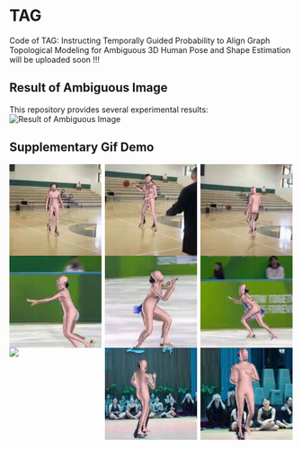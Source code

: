 # TAG
Code of TAG: Instructing Temporally Guided Probability to Align Graph Topological Modeling for Ambiguous 3D Human Pose and Shape Estimation will be uploaded soon !!!

## Result of Ambiguous Image
This repository provides several experimental results:
![Result of Ambiguous Image](./gif/first.png)

## Supplementary Gif Demo
<div style="display: flex; justify-content: space-between;">
    <img src="./gif/1_pro -original-original1.gif" width="32.5%" height="auto">
    <img src="./gif/2_pro -original-original (2).gif" width="32.5%" height="auto">
    <img src="./gif/5_pro -original-original.gif" width="32.5%" height="auto">
</div>
<div style="display: flex; justify-content: space-between;">
    <img src="./gif/2_pro -original-original (1).gif" width="32.5%" height="auto">
    <img src="./gif/3_pro -original-original (1).gif" width="32.5%" height="auto">
    <img src="./gif/4_pro -original-original.gif" width="32.5%" height="auto">
</div>
<div style="display: flex; justify-content: space-between;">
    <img src="./gif/4_1_pro -original-original.gif" width="32.5%" height="auto">
    <img src="./gif/2_pro -original-original.gif" width="32.5%" height="auto">
    <img src="./gif/3_pro -original-original.gif" width="32.5%" height="auto">
</div>
